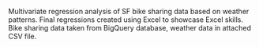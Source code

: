Multivariate regression analysis of SF bike sharing data based on weather patterns. Final regressions created using Excel to showcase Excel skills. Bike sharing data taken from BigQuery database, weather data in attached CSV file.
